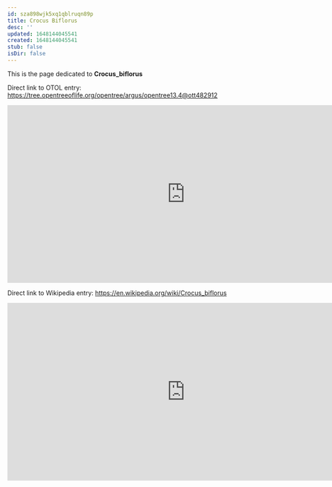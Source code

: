 ```yaml
---
id: sza898wjk5xq1qblruqn89p
title: Crocus Biflorus
desc: ''
updated: 1648144045541
created: 1648144045541
stub: false
isDir: false
---
```

This is the page dedicated to **Crocus_biflorus**


Direct link to OTOL entry: https://tree.opentreeoflife.org/opentree/argus/opentree13.4@ott482912



<html>
    <body>
    <iframe src="https://tree.opentreeoflife.org/opentree/argus/opentree13.4@ott482912"
    width="800" height="400" frameborder="0" allowfullscreen> </iframe>
    </body>
</html>
    


Direct link to Wikipedia entry: https://en.wikipedia.org/wiki/Crocus_biflorus



<html>
    <body>
    <iframe src="https://en.wikipedia.org/wiki/Crocus_biflorus"
    width="800" height="400" frameborder="0" allowfullscreen> </iframe>
    </body>
</html>
    
